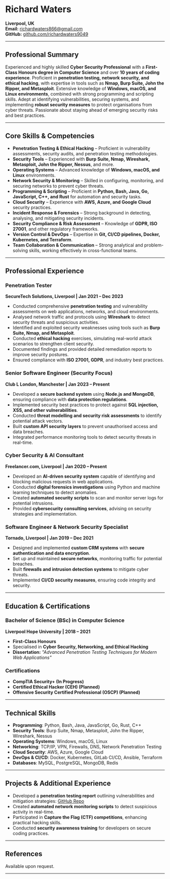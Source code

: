 # Richard Waters

**Liverpool, UK**  
**Email:** richardwaters866@gmail.com  
**GitHub:** [github.com/richardwaters9049](https://github.com/richardwaters9049)

---

## **Professional Summary**

Experienced and highly skilled **Cyber Security Professional** with a **First-Class Honours degree in Computer Science** and over **10 years of coding experience**. Proficient in **penetration testing, network security, and ethical hacking**, with expertise in tools such as **Nmap, Burp Suite, John the Ripper, and Metasploit**. Extensive knowledge of **Windows, macOS, and Linux environments**, combined with strong programming and scripting skills. Adept at identifying vulnerabilities, securing systems, and implementing **robust security measures** to protect organisations from cyber threats. Passionate about staying ahead of emerging security risks and best practices.

---

## **Core Skills & Competencies**

- **Penetration Testing & Ethical Hacking** – Proficient in vulnerability assessments, security audits, and penetration testing methodologies.
- **Security Tools** – Experienced with **Burp Suite, Nmap, Wireshark, Metasploit, John the Ripper, Nessus**, and more.
- **Operating Systems** – Advanced knowledge of **Windows, macOS, and Linux** environments.
- **Network Security & Monitoring** – Skilled in configuring, monitoring, and securing networks to prevent cyber threats.
- **Programming & Scripting** – Proficient in **Python, Bash, Java, Go, JavaScript, C++, and Rust** for automation and security tasks.
- **Cloud Security** – Experience with **AWS, Azure, and Google Cloud** security practices.
- **Incident Response & Forensics** – Strong background in detecting, analysing, and mitigating security incidents.
- **Security Compliance & Risk Assessment** – Knowledge of **GDPR, ISO 27001**, and other regulatory frameworks.
- **Version Control & DevOps** – Expertise in **Git, CI/CD pipelines, Docker, Kubernetes, and Terraform**.
- **Team Collaboration & Communication** – Strong analytical and problem-solving skills, working effectively in cross-functional teams.

---

## **Professional Experience**

### **Penetration Tester**

**SecureTech Solutions, Liverpool | Jan 2021 – Dec 2023**

- Conducted comprehensive **penetration testing** and vulnerability assessments on web applications, networks, and cloud environments.
- Analysed network traffic and protocols using **Wireshark** to detect security threats and suspicious activities.
- Identified and exploited security weaknesses using tools such as **Burp Suite, Nmap, and Metasploit**.
- Conducted **ethical hacking** exercises, simulating real-world attack scenarios to strengthen client security.
- Documented findings and provided detailed remediation reports to improve security postures.
- Ensured compliance with **ISO 27001, GDPR**, and industry best practices.

### **Senior Software Engineer (Security Focus)**

**Club L London, Manchester | Jan 2023 – Present**

- Developed a **secure backend system** using **Node.js and MongoDB**, ensuring compliance with **data protection regulations**.
- Implemented security best practices to protect against **SQL injection, XSS, and other vulnerabilities**.
- Conducted **threat modelling and security risk assessments** to identify potential attack vectors.
- Built **custom API security layers** to prevent unauthorised access and data breaches.
- Integrated performance monitoring tools to detect security threats in real-time.

### **Cyber Security & AI Consultant**

**Freelancer.com, Liverpool | Jan 2020 – Present**

- Developed an **AI-driven security system** capable of identifying and blocking malicious requests in web applications.
- Conducted **digital forensics investigations** using Python and machine learning techniques to detect anomalies.
- Created **automated security scripts** to scan and monitor server logs for potential intrusions.
- Provided **cybersecurity consulting services**, advising on security strategies and implementation.

### **Software Engineer & Network Security Specialist**

**Tornado, Liverpool | Jan 2019 – Dec 2021**

- Designed and implemented **custom CRM systems** with **secure authentication and data encryption**.
- Set up and maintained **secure networks**, monitoring traffic for potential breaches.
- Built **firewalls and intrusion detection systems** to mitigate cyber threats.
- Implemented **CI/CD security measures**, ensuring code integrity and security.

---

## **Education & Certifications**

### **Bachelor of Science (BSc) in Computer Science**

**Liverpool Hope University | 2018 – 2021**

- **First-Class Honours**
- Specialised in **Cyber Security, Networking, and Ethical Hacking**
- **Dissertation:** _"Advanced Penetration Testing Techniques for Modern Web Applications"_

### **Certifications**

- **CompTIA Security+ (In Progress)**
- **Certified Ethical Hacker (CEH) (Planned)**
- **Offensive Security Certified Professional (OSCP) (Planned)**

---

## **Technical Skills**

- **Programming**: Python, Bash, Java, JavaScript, Go, Rust, C++
- **Security Tools**: Burp Suite, Nmap, Metasploit, John the Ripper, Wireshark, Nessus
- **Operating Systems**: Windows, macOS, Linux
- **Networking**: TCP/IP, VPN, Firewalls, DNS, Network Penetration Testing
- **Cloud Security**: AWS, Azure, Google Cloud
- **DevOps & CI/CD**: Docker, Kubernetes, GitLab CI/CD, Ansible, Terraform
- **Databases**: MySQL, PostgreSQL, MongoDB, Redis

---

## **Projects & Additional Experience**

- Developed a **penetration testing report** outlining vulnerabilities and mitigation strategies: [GitHub Repo](https://github.com/richardwaters9049/pen-report)
- Created **automated network monitoring scripts** to detect suspicious activity in real-time.
- Participated in **Capture the Flag (CTF) competitions**, enhancing practical hacking skills.
- Conducted **security awareness training** for developers on secure coding practices.

---

## **References**

Available upon request.

---
